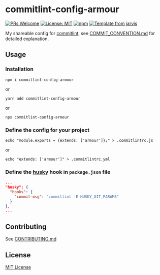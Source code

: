 # commitlint-config-armour

[![PRs Welcome](https://img.shields.io/badge/PRs-welcome-brightgreen.svg?style=flat)](http://makeapullrequest.com)
[![License: MIT](https://img.shields.io/badge/License-MIT-blue.svg)](https://opensource.org/licenses/MIT)
[![npm](https://img.shields.io/npm/v/commitlint-config-armour.svg)](https://www.npmjs.com/package/commitlint-config-armour)
[![Template from jarvis](https://img.shields.io/badge/Hi-Jarvis-ff69b4.svg)](https://github.com/Armour/Jarvis)

My shareable config for [commitlint](https://github.com/conventional-changelog/commitlint), see [COMMIT_CONVENTION.md](.github/COMMIT_CONVENTION.md) for detailed explanation.

## Usage

### Installation

```shell
npm i commitlint-config-armour
```

or

```shell
yarn add commitlint-config-armour
```

or

```shell
npx commitlint-config-armour
```

### Define the config for your project

```shell
echo "module.exports = {extends: ['armour']};" > .commitlintrc.js
```

or

```shell
echo "extends: ['armour']" > .commitlintrc.yml
```

### Define the [husky](https://github.com/typicode/husky) hook in `package.json` file

```json
...
"husky": {
  "hooks": {
    "commit-msg": "commitlint -E HUSKY_GIT_PARAMS"
  }
},
...
```

## Contributing

See [CONTRIBUTING.md](https://github.com/Armour/commitlint-config-armour/blob/master/.github/CONTRIBUTING.md)

## License

[MIT License](https://github.com/Armour/commitlint-config-armour/blob/master/LICENSE)
